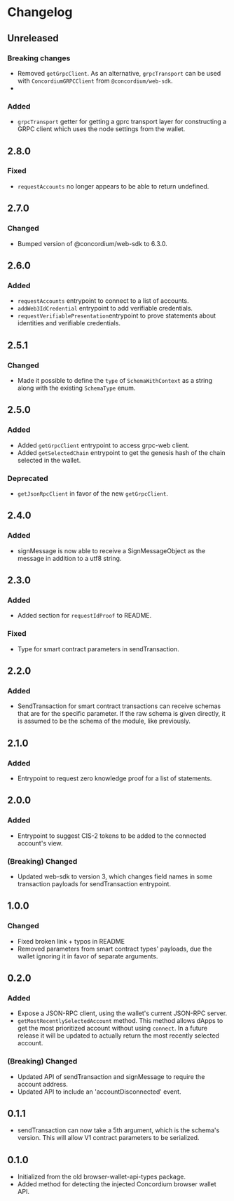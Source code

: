 # Changelog

## Unreleased

### Breaking changes

-   Removed `getGrpcClient`. As an alternative, `grpcTransport` can be used with `ConcordiumGRPCClient` from `@concordium/web-sdk`.
-

### Added

-   `grpcTransport` getter for getting a gprc transport layer for constructing a GRPC client which uses the node settings from the wallet.

## 2.8.0

### Fixed

-   `requestAccounts` no longer appears to be able to return undefined.

## 2.7.0

### Changed

-   Bumped version of @concordium/web-sdk to 6.3.0.

## 2.6.0

### Added

-   `requestAccounts` entrypoint to connect to a list of accounts.
-   `addWeb3IdCredential` entrypoint to add verifiable credentials.
-   `requestVerifiablePresentation`entrypoint to prove statements about identities and verifiable credentials.

## 2.5.1

### Changed

-   Made it possible to define the `type` of `SchemaWithContext` as a string along with the existing `SchemaType` enum.

## 2.5.0

### Added

-   Added `getGrpcClient` entrypoint to access grpc-web client.
-   Added `getSelectedChain` entrypoint to get the genesis hash of the chain selected in the wallet.

### Deprecated

-   `getJsonRpcClient` in favor of the new `getGrpcClient`.

## 2.4.0

### Added

-   signMessage is now able to receive a SignMessageObject as the message in addition to a utf8 string.

## 2.3.0

### Added

-   Added section for `requestIdProof` to README.

### Fixed

-   Type for smart contract parameters in sendTransaction.

## 2.2.0

### Added

-   SendTransaction for smart contract transactions can receive schemas that are for the specific parameter. If the raw schema is given directly, it is assumed to be the schema of the module, like previously.

## 2.1.0

### Added

-   Entrypoint to request zero knowledge proof for a list of statements.

## 2.0.0

### Added

-   Entrypoint to suggest CIS-2 tokens to be added to the connected account's view.

### (Breaking) Changed

-   Updated web-sdk to version 3, which changes field names in some transaction payloads for sendTransaction entrypoint.

## 1.0.0

### Changed

-   Fixed broken link + typos in README
-   Removed parameters from smart contract types' payloads, due the wallet ignoring it in favor of separate arguments.

## 0.2.0

### Added

-   Expose a JSON-RPC client, using the wallet's current JSON-RPC server.
-   `getMostRecentlySelectedAccount` method. This method allows dApps to get the most prioritized account without using `connect`. In a future release it will be updated to actually return the most recently selected account.

### (Breaking) Changed

-   Updated API of sendTransaction and signMessage to require the account address.
-   Updated API to include an 'accountDisconnected' event.

## 0.1.1

-   sendTransaction can now take a 5th argument, which is the schema's version. This will allow V1 contract parameters to be serialized.

## 0.1.0

-   Initialized from the old browser-wallet-api-types package.
-   Added method for detecting the injected Concordium browser wallet API.
